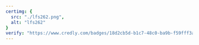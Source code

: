 ```yaml
---
certimg: {
  src: "./lfs262.png",
  alt: "lfs262"
}
verify: "https://www.credly.com/badges/18d2cb5d-b1c7-48c0-ba9b-f59fff3a2209"
---
```

